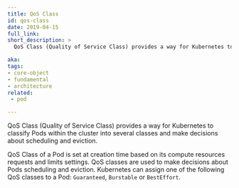 ```yaml
---
title: QoS Class
id: qos-class
date: 2019-04-15
full_link: 
short_description: >
  QoS Class (Quality of Service Class) provides a way for Kubernetes to classify pods within the cluster into several classes and make decisions about scheduling and eviction.

aka: 
tags:
- core-object
- fundamental
- architecture
related:
 - pod

---
```

 QoS Class (Quality of Service Class) provides a way for Kubernetes to classify Pods within the cluster into several classes and make decisions about scheduling and eviction.

<!--more--> 
QoS Class of a Pod is set at creation time  based on its compute resources requests and limits settings. QoS classes are used to make decisions about Pods scheduling and eviction.
Kubernetes can assign one of the following  QoS classes to a Pod: `Guaranteed`, `Burstable` or `BestEffort`.


